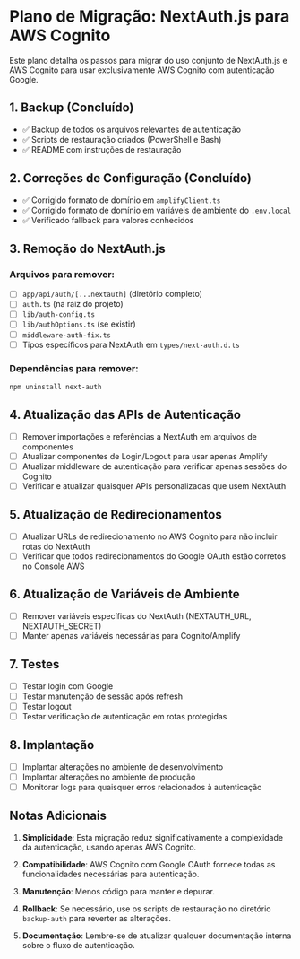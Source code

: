 # Plano de Migração: NextAuth.js para AWS Cognito

Este plano detalha os passos para migrar do uso conjunto de NextAuth.js e AWS Cognito para usar exclusivamente AWS Cognito com autenticação Google.

## 1. Backup (Concluído)

- ✅ Backup de todos os arquivos relevantes de autenticação
- ✅ Scripts de restauração criados (PowerShell e Bash)
- ✅ README com instruções de restauração

## 2. Correções de Configuração (Concluído)

- ✅ Corrigido formato de domínio em `amplifyClient.ts`
- ✅ Corrigido formato de domínio em variáveis de ambiente do `.env.local`
- ✅ Verificado fallback para valores conhecidos

## 3. Remoção do NextAuth.js

### Arquivos para remover:
- [ ] `app/api/auth/[...nextauth]` (diretório completo)
- [ ] `auth.ts` (na raiz do projeto)
- [ ] `lib/auth-config.ts`
- [ ] `lib/authOptions.ts` (se existir)
- [ ] `middleware-auth-fix.ts`
- [ ] Tipos específicos para NextAuth em `types/next-auth.d.ts`

### Dependências para remover:
```bash
npm uninstall next-auth
```

## 4. Atualização das APIs de Autenticação

- [ ] Remover importações e referências a NextAuth em arquivos de componentes
- [ ] Atualizar componentes de Login/Logout para usar apenas Amplify
- [ ] Atualizar middleware de autenticação para verificar apenas sessões do Cognito
- [ ] Verificar e atualizar quaisquer APIs personalizadas que usem NextAuth

## 5. Atualização de Redirecionamentos

- [ ] Atualizar URLs de redirecionamento no AWS Cognito para não incluir rotas do NextAuth
- [ ] Verificar que todos redirecionamentos do Google OAuth estão corretos no Console AWS

## 6. Atualização de Variáveis de Ambiente

- [ ] Remover variáveis específicas do NextAuth (NEXTAUTH_URL, NEXTAUTH_SECRET)
- [ ] Manter apenas variáveis necessárias para Cognito/Amplify

## 7. Testes

- [ ] Testar login com Google
- [ ] Testar manutenção de sessão após refresh
- [ ] Testar logout
- [ ] Testar verificação de autenticação em rotas protegidas

## 8. Implantação

- [ ] Implantar alterações no ambiente de desenvolvimento
- [ ] Implantar alterações no ambiente de produção
- [ ] Monitorar logs para quaisquer erros relacionados à autenticação

## Notas Adicionais

1. **Simplicidade**: Esta migração reduz significativamente a complexidade da autenticação, usando apenas AWS Cognito.

2. **Compatibilidade**: AWS Cognito com Google OAuth fornece todas as funcionalidades necessárias para autenticação.

3. **Manutenção**: Menos código para manter e depurar.

4. **Rollback**: Se necessário, use os scripts de restauração no diretório `backup-auth` para reverter as alterações.

5. **Documentação**: Lembre-se de atualizar qualquer documentação interna sobre o fluxo de autenticação.
